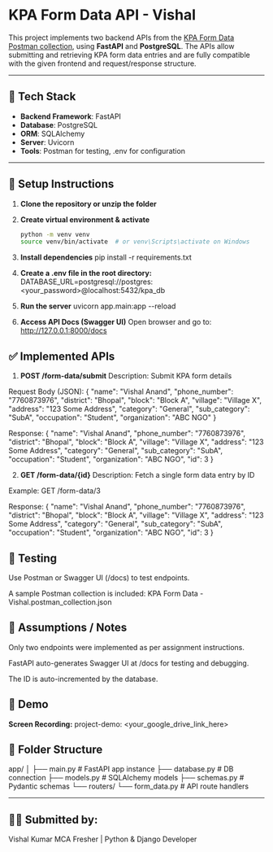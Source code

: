 # KPA Form Data API - Vishal

This project implements two backend APIs from the [KPA Form Data Postman collection](https://kpa.suvidhaen.com), using **FastAPI** and **PostgreSQL**. The APIs allow submitting and retrieving KPA form data entries and are fully compatible with the given frontend and request/response structure.

---

## 📌 Tech Stack

- **Backend Framework**: FastAPI
- **Database**: PostgreSQL
- **ORM**: SQLAlchemy
- **Server**: Uvicorn
- **Tools**: Postman for testing, .env for configuration

---

## 🚀 Setup Instructions

1. **Clone the repository or unzip the folder**

2. **Create virtual environment & activate**
   ```bash
   python -m venv venv
   source venv/bin/activate  # or venv\Scripts\activate on Windows

3. **Install dependencies**
pip install -r requirements.txt

4. **Create a .env file in the root directory:**
DATABASE_URL=postgresql://postgres:<your_password>@localhost:5432/kpa_db

5. **Run the server**
uvicorn app.main:app --reload

6. **Access API Docs (Swagger UI)**
Open browser and go to:
http://127.0.0.1:8000/docs



## ✅ Implemented APIs

1. **POST /form-data/submit**
Description: Submit KPA form details

Request Body (JSON):
{
  "name": "Vishal Anand",
  "phone_number": "7760873976",
  "district": "Bhopal",
  "block": "Block A",
  "village": "Village X",
  "address": "123 Some Address",
  "category": "General",
  "sub_category": "SubA",
  "occupation": "Student",
  "organization": "ABC NGO"
}

Response:
{
  "name": "Vishal Anand",
  "phone_number": "7760873976",
  "district": "Bhopal",
  "block": "Block A",
  "village": "Village X",
  "address": "123 Some Address",
  "category": "General",
  "sub_category": "SubA",
  "occupation": "Student",
  "organization": "ABC NGO",
  "id": 3
}

2. **GET /form-data/{id}**
Description: Fetch a single form data entry by ID

Example: GET /form-data/3

Response:
{
  "name": "Vishal Anand",
  "phone_number": "7760873976",
  "district": "Bhopal",
  "block": "Block A",
  "village": "Village X",
  "address": "123 Some Address",
  "category": "General",
  "sub_category": "SubA",
  "occupation": "Student",
  "organization": "ABC NGO",
  "id": 3
}


## 🧪 Testing
Use Postman or Swagger UI (/docs) to test endpoints.

A sample Postman collection is included:
KPA Form Data - Vishal.postman_collection.json


## 📝 Assumptions / Notes
Only two endpoints were implemented as per assignment instructions.

FastAPI auto-generates Swagger UI at /docs for testing and debugging.

The ID is auto-incremented by the database.


## 🎥 Demo
**Screen Recording:**
project-demo: <your_google_drive_link_here>


## 📁 Folder Structure
app/
│
├── main.py               # FastAPI app instance
├── database.py           # DB connection
├── models.py             # SQLAlchemy models
├── schemas.py            # Pydantic schemas
└── routers/
    └── form_data.py      # API route handlers

---

## 🙋‍♂️ Submitted by:
Vishal Kumar
MCA Fresher | Python & Django Developer